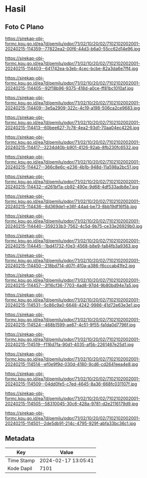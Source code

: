 # Hasil

## Foto C Plano

https://sirekap-obj-formc.kpu.go.id/ea7d/pemilu/pdpr/71/02/10/20/02/7102102002001-20240215-114359--77822ea2-00f6-44d3-b6a0-55cc62d14e96.jpg

https://sirekap-obj-formc.kpu.go.id/ea7d/pemilu/pdpr/71/02/10/20/02/7102102002001-20240215-114403--641742ea-b3eb-4cec-bcbe-82a3da6e7ff4.jpg

https://sirekap-obj-formc.kpu.go.id/ea7d/pemilu/pdpr/71/02/10/20/02/7102102002001-20240215-114405--92f18b96-9375-418d-a0ce-ff81bc1010af.jpg

https://sirekap-obj-formc.kpu.go.id/ea7d/pemilu/pdpr/71/02/10/20/02/7102102002001-20240215-114409--3e5a2909-322c-4c19-a198-506ca2ce9683.jpg

https://sirekap-obj-formc.kpu.go.id/ea7d/pemilu/pdpr/71/02/10/20/02/7102102002001-20240215-114413--60bee627-7c78-4ea2-93d1-70aa04ec4226.jpg

https://sirekap-obj-formc.kpu.go.id/ea7d/pemilu/pdpr/71/02/10/20/02/7102102002001-20240215-114417--3234d40b-b901-4126-92ab-8fb230fc6532.jpg

https://sirekap-obj-formc.kpu.go.id/ea7d/pemilu/pdpr/71/02/10/20/02/7102102002001-20240215-114427--366c8e6c-e236-4b1b-948d-11a598a2bc51.jpg

https://sirekap-obj-formc.kpu.go.id/ea7d/pemilu/pdpr/71/02/10/20/02/7102102002001-20240215-114432--d261bf1a-cb92-490e-9d68-4df533adb8e7.jpg

https://sirekap-obj-formc.kpu.go.id/ea7d/pemilu/pdpr/71/02/10/20/02/7102102002001-20240215-114436--8d369de1-e36f-44ad-be73-8bb19df16f5b.jpg

https://sirekap-obj-formc.kpu.go.id/ea7d/pemilu/pdpr/71/02/10/20/02/7102102002001-20240215-114440--359233b3-7562-4c5d-9b75-ce33e26929b0.jpg

https://sirekap-obj-formc.kpu.go.id/ea7d/pemilu/pdpr/71/02/10/20/02/7102102002001-20240215-114445--1bd41732-f0e3-4568-b8e9-fa84fb3a9363.jpg

https://sirekap-obj-formc.kpu.go.id/ea7d/pemilu/pdpr/71/02/10/20/02/7102102002001-20240215-114450--218bd714-d07f-4f0a-a386-f6cccab41fe2.jpg

https://sirekap-obj-formc.kpu.go.id/ea7d/pemilu/pdpr/71/02/10/20/02/7102102002001-20240215-114457--3f16cf36-7703-4ad8-97d4-9b80bd94e7a5.jpg

https://sirekap-obj-formc.kpu.go.id/ea7d/pemilu/pdpr/71/02/10/20/02/7102102002001-20240215-114531--5c86c9a0-6648-4242-9986-41d72e63e3e1.jpg

https://sirekap-obj-formc.kpu.go.id/ea7d/pemilu/pdpr/71/02/10/20/02/7102102002001-20240215-114524--468b1599-ae67-4c51-9f55-fa1da0d7796f.jpg

https://sirekap-obj-formc.kpu.go.id/ea7d/pemilu/pdpr/71/02/10/20/02/7102102002001-20240215-114519--f116d7fa-90d1-4035-af5b-2261467e25d1.jpg

https://sirekap-obj-formc.kpu.go.id/ea7d/pemilu/pdpr/71/02/10/20/02/7102102002001-20240215-114514--ef0e9f9d-030d-4180-9cd6-cd2641eea4e8.jpg

https://sirekap-obj-formc.kpu.go.id/ea7d/pemilu/pdpr/71/02/10/20/02/7102102002001-20240215-114509--04dd0fe5-c7ed-4645-8a36-668fc031107f.jpg

https://sirekap-obj-formc.kpu.go.id/ea7d/pemilu/pdpr/71/02/10/20/02/7102102002001-20240215-114505--58310045-30c6-428a-9781-d2e2116179d9.jpg

https://sirekap-obj-formc.kpu.go.id/ea7d/pemilu/pdpr/71/02/10/20/02/7102102002001-20240215-114501--2de5db91-214c-4795-929f-abfa33bc36c1.jpg


## Metadata

| Key        | Value               |
| ---------- | ------------------- |
| Time Stamp | 2024-02-17 13:05:41 |
| Kode Dapil | 7101                |



